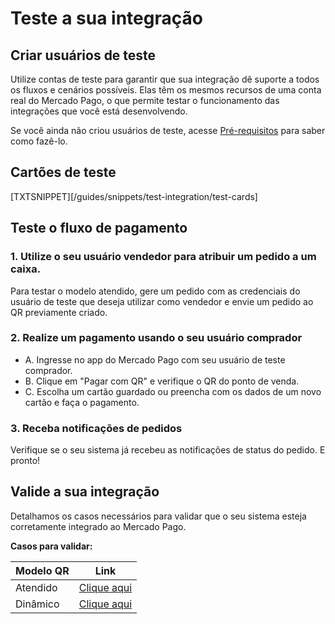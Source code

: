 # Teste a sua integração

## Criar usuários de teste

Utilize contas de teste para garantir que sua integração dê suporte a todos os fluxos e cenários possíveis. Elas têm os mesmos recursos de uma conta real do Mercado Pago, o que permite testar o funcionamento das integrações que você está desenvolvendo.

Se você ainda não criou usuários de teste, acesse [Pré-requisitos](/developers/pt/docs/qr-code/pre-requisites) para saber como fazê-lo.

## Cartões de teste

[TXTSNIPPET][/guides/snippets/test-integration/test-cards]

## Teste o fluxo de pagamento

### 1. Utilize o seu usuário vendedor para atribuir um pedido a um caixa.

Para testar o modelo atendido, gere um pedido com as credenciais do usuário de teste que deseja utilizar como vendedor e envie um pedido ao QR previamente criado.


### 2. Realize um pagamento usando o seu usuário comprador

- A. Ingresse no app do Mercado Pago com seu usuário de teste comprador.
- B. Clique em "Pagar com QR" e verifique o QR do ponto de venda.
- C. Escolha um cartão guardado ou preencha com os dados de um novo cartão e faça o pagamento.

### 3. Receba notificações de pedidos

Verifique se o seu sistema já recebeu as notificações de status do pedido. E pronto!

## Valide a sua integração

Detalhamos os casos necessários para validar que o seu sistema esteja corretamente integrado ao Mercado Pago.

**Casos para validar:**

|Modelo QR|Link|
|---|---|
|Atendido|[Clique aqui](/developers/pt/docs/qr-code/additional-content/qr-validation-cases/qr-attended-events)|
|Dinâmico|[Clique aqui](/developers/pt/docs/qr-code/additional-content/qr-validation-cases/qr-dynamic-events)|